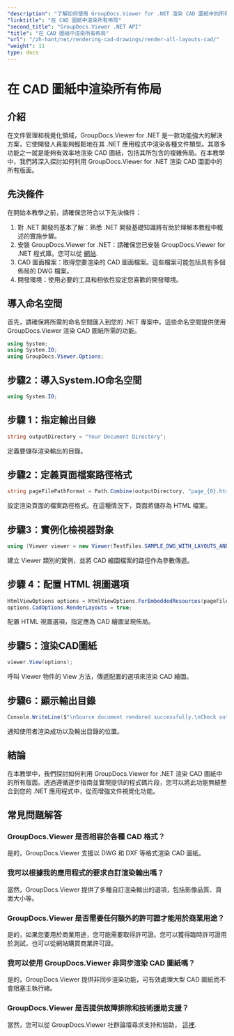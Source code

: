 ```yaml
---
"description": "了解如何使用 GroupDocs.Viewer for .NET 渲染 CAD 圖紙中的所有佈局。遵循我們全面的教程，實現無縫整合。"
"linktitle": "在 CAD 圖紙中渲染所有佈局"
"second_title": "GroupDocs.Viewer .NET API"
"title": "在 CAD 圖紙中渲染所有佈局"
"url": "/zh-hant/net/rendering-cad-drawings/render-all-layouts-cad/"
"weight": 11
type: docs
---
```

# 在 CAD 圖紙中渲染所有佈局

## 介紹
在文件管理和視覺化領域，GroupDocs.Viewer for .NET 是一款功能強大的解決方案，它使開發人員能夠輕鬆地在其 .NET 應用程式中渲染各種文件類型。其眾多功能之一就是能夠有效率地渲染 CAD 圖紙，包括其所包含的複雜佈局。在本教學中，我們將深入探討如何利用 GroupDocs.Viewer for .NET 渲染 CAD 圖面中的所有版面。 
## 先決條件
在開始本教學之前，請確保您符合以下先決條件：
1. 對 .NET 開發的基本了解：熟悉 .NET 開發基礎知識將有助於理解本教程中概述的實施步驟。
2. 安裝 GroupDocs.Viewer for .NET：請確保您已安裝 GroupDocs.Viewer for .NET 程式庫。您可以從 [網站](https://releases。groupdocs.com/viewer/net/).
3. CAD 圖面檔案：取得您要渲染的 CAD 圖面檔案。這些檔案可能包括具有多個佈局的 DWG 檔案。
4. 開發環境：使用必要的工具和相依性設定您喜歡的開發環境。

## 導入命名空間
首先，請確保將所需的命名空間匯入到您的 .NET 專案中。這些命名空間提供使用 GroupDocs.Viewer 渲染 CAD 圖紙所需的功能。

```csharp
using System;
using System.IO;
using GroupDocs.Viewer.Options;
```
## 步驟2：導入System.IO命名空間
```csharp
using System.IO;
```
## 步驟 1：指定輸出目錄
```csharp
string outputDirectory = "Your Document Directory";
```
定義要儲存渲染輸出的目錄。
## 步驟2：定義頁面檔案路徑格式
```csharp
string pageFilePathFormat = Path.Combine(outputDirectory, "page_{0}.html");
```
設定渲染頁面的檔案路徑格式。在這種情況下，頁面將儲存為 HTML 檔案。
## 步驟3：實例化檢視器對象
```csharp
using (Viewer viewer = new Viewer(TestFiles.SAMPLE_DWG_WITH_LAYOUTS_AND_LAYERS))
```
建立 Viewer 類別的實例，並將 CAD 繪圖檔案的路徑作為參數傳遞。
## 步驟 4：配置 HTML 視圖選項
```csharp
HtmlViewOptions options = HtmlViewOptions.ForEmbeddedResources(pageFilePathFormat);
options.CadOptions.RenderLayouts = true;
```
配置 HTML 視圖選項，指定應為 CAD 繪圖呈現佈局。
## 步驟5：渲染CAD圖紙
```csharp
viewer.View(options);
```
呼叫 Viewer 物件的 View 方法，傳遞配置的選項來渲染 CAD 繪圖。
## 步驟6：顯示輸出目錄
```csharp
Console.WriteLine($"\nSource document rendered successfully.\nCheck output in {outputDirectory}.");
```
通知使用者渲染成功以及輸出目錄的位置。

## 結論
在本教學中，我們探討如何利用 GroupDocs.Viewer for .NET 渲染 CAD 圖紙中的所有版面。透過遵循逐步指南並實現提供的程式碼片段，您可以將此功能無縫整合到您的 .NET 應用程式中，從而增強文件視覺化功能。
## 常見問題解答
### GroupDocs.Viewer 是否相容於各種 CAD 格式？
是的，GroupDocs.Viewer 支援以 DWG 和 DXF 等格式渲染 CAD 圖紙。
### 我可以根據我的應用程式的要求自訂渲染輸出嗎？
當然，GroupDocs.Viewer 提供了多種自訂渲染輸出的選項，包括影像品質、頁面大小等。
### GroupDocs.Viewer 是否需要任何額外的許可證才能用於商業用途？
是的，如果您要用於商業用途，您可能需要取得許可證。您可以獲得臨時許可證用於測試，也可以從網站購買商業許可證。
### 我可以使用 GroupDocs.Viewer 非同步渲染 CAD 圖紙嗎？
是的，GroupDocs.Viewer 提供非同步渲染功能，可有效處理大型 CAD 圖紙而不會阻塞主執行緒。
### GroupDocs.Viewer 是否提供故障排除和技術援助支援？
當然，您可以從 GroupDocs.Viewer 社群論壇尋求支持和協助， [這裡](https://forum。groupdocs.com/c/viewer/9).